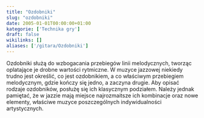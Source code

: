 ```yaml
---
title: "Ozdobniki"
slug: "ozdobniki"
date: 2005-01-01T00:00:00+01:00
kategorie: ['Technika gry']
draft: false
wikilinks: []
aliases: ['/gitara/Ozdobniki']
---
```

Ozdobniki służą do wzbogacania przebiegów linii melodycznych, tworząc
oplatające je drobne wartości rytmiczne. W muzyce jazzowej niekiedy
trudno jest określić, co jest ozdobnikiem, a co właściwym przebiegiem
melodycznym, gdzie kończy się jedno, a zaczyna drugie. Aby opisać
rodzaje ozdobników, posłużę się ich klasycznym podziałem. Należy jednak
pamiętać, że w jazzie mają miejsce najrozmaitsze ich kombinacje oraz
nowe elementy, właściwe muzyce poszczególnych indywidualności
artystycznych.


